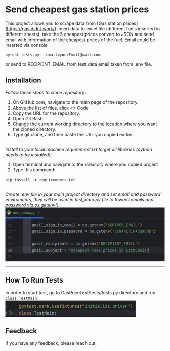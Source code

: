 
# Send cheapest gas station prices

This project allows you to scrape data from [Gas station prices] (https://gas.didnt.work/) insert data to excel file (different fuels inserted in different sheets), take the 5 cheapest prices convert to JSON and send email with information of the cheapest prices of the fuel. Email could be inserted via console  
```commandline
pytest tests.py --email=yourEmail@mail.com
```
or send to RECIPIENT_EMAIL from test_data email taken from .env file.

## Installation

*Follow these steps to clone repository:*

1. On GitHub.com, navigate to the main page of the repository.
2. Above the list of files, click <> Code
3. Copy the URL for the repository.
4. Open Git Bash.
5. Change the current working directory to the location where you want the cloned directory.
6. Type git clone, and then paste the URL you copied earlier. 
##

*Install to your local machine requirement.txt to get all libraries (python needs to be installed):*

1. Open terminal and navigate to the directory where you copied project
2. Type this command: 
```
pip install -r requirements.txt
```
##

*Create .env file in your main project directory and set email and password enviroments, they will be used in test_data.py file to foward emails and password via os.getenv()*
![img.png](img.png)

___


## How To Run Tests

In order to start test, go to GasPriceTest/tests/tests.py directory and run 
`
class TestMain:
`
![img_1.png](img_1.png)


## Feedback

If you have any feedback, please reach out.


